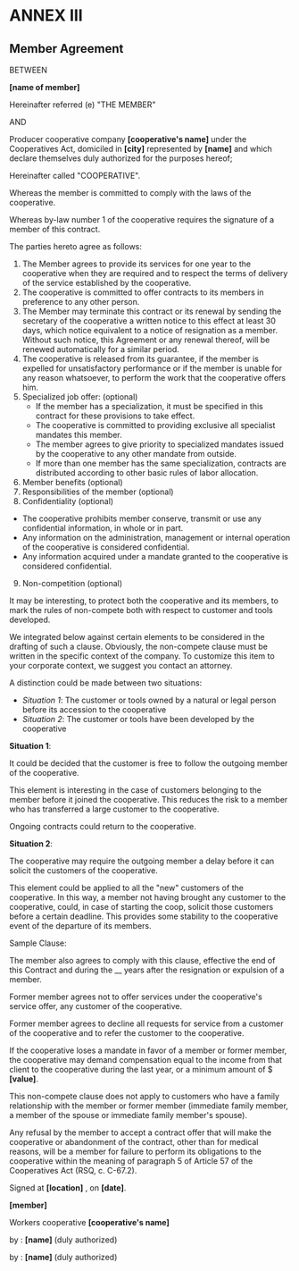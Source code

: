 ﻿ANNEX III
=========

Member Agreement
----------------

BETWEEN

**[name of member]**

Hereinafter referred (e) "THE MEMBER"

AND

Producer cooperative company **[cooperative's name]** under the Cooperatives
Act, domiciled in **[city]** represented by **[name]** and which declare
themselves duly authorized for the purposes hereof;

Hereinafter called "COOPERATIVE".

Whereas the member is committed to comply with the laws of the cooperative.

Whereas by-law number 1 of the cooperative requires the signature of a member
of this contract.


The parties hereto agree as follows:

1. The Member agrees to provide its services for one year to the cooperative
   when they are required and to respect the terms of delivery of the service
   established by the cooperative.
2. The cooperative is committed to offer contracts to its members in preference
   to any other person.
3. The Member may terminate this contract or its renewal by sending the
   secretary of the cooperative a written notice to this effect at least 30
   days, which notice equivalent to a notice of resignation as a member.
   Without such notice, this Agreement or any renewal thereof, will be renewed
   automatically for a similar period.
4. The cooperative is released from its guarantee, if the member is expelled
   for unsatisfactory performance or if the member is unable for any reason
   whatsoever, to perform the work that the cooperative offers him.
5. Specialized job offer: (optional)
    * If the member has a specialization, it must be specified in this contract
      for these provisions to take effect.
    * The cooperative is committed to providing exclusive all specialist
      mandates this member.
    * The member agrees to give priority to specialized mandates issued by the
      cooperative to any other mandate from outside.
    * If more than one member has the same specialization, contracts are
      distributed according to other basic rules of labor allocation.
6. Member benefits (optional)
7. Responsibilities of the member (optional)
8. Confidentiality (optional)
  * The cooperative prohibits member conserve, transmit or use any confidential
    information, in whole or in part.
  * Any information on the administration, management or internal operation of
    the cooperative is considered confidential.
  * Any information acquired under a mandate granted to the cooperative is
    considered confidential.
9. Non-competition (optional)

It may be interesting, to protect both the cooperative and its members, to mark
the rules of non-compete both with respect to customer and tools developed.

We integrated below against certain elements to be considered in the drafting
of such a clause. Obviously, the non-compete clause must be written in the
specific context of the company. To customize this item to your corporate
context, we suggest you contact an attorney.

A distinction could be made between two situations:

* *Situation 1*: The customer or tools owned by a natural or legal person before
its accession to the cooperative
* *Situation 2*: The customer or tools have been developed by the cooperative

**Situation 1**:

It could be decided that the customer is free to follow the outgoing member of
the cooperative.

This element is interesting in the case of customers belonging to the member
before it joined the cooperative. This reduces the risk to a member who has
transferred a large customer to the cooperative.

Ongoing contracts could return to the cooperative.

**Situation 2**:

The cooperative may require the outgoing member a delay before it can solicit
the customers of the cooperative.

This element could be applied to all the "new" customers of the cooperative. In
this way, a member not having brought any customer to the cooperative, could,
in case of starting the coop, solicit those customers before a certain
deadline. This provides some stability to the cooperative event of the
departure of its members.

Sample Clause:

The member also agrees to comply with this clause, effective the end of this
Contract and during the __ years after the resignation or expulsion of a
member.

Former member agrees not to offer services under the cooperative's service
offer, any customer of the cooperative.

Former member agrees to decline all requests for service from a customer of the
cooperative and to refer the customer to the cooperative.

If the cooperative loses a mandate in favor of a member or former member, the
cooperative may demand compensation equal to the income from that client to the
cooperative during the last year, or a minimum amount of $ **[value]**.

This non-compete clause does not apply to customers who have a family
relationship with the member or former member (immediate family member, a
member of the spouse or immediate family member's spouse).

Any refusal by the member to accept a contract offer that will make the
cooperative or abandonment of the contract, other than for medical reasons,
will be a member for failure to perform its obligations to the cooperative
within the meaning of paragraph 5 of Article 57 of the Cooperatives Act (RSQ,
c. C-67.2).

Signed at **[location]** , on **[date]**.



**[member]**

Workers cooperative **[cooperative's name]**



by : **[name]**
(duly authorized)



by : **[name]**
(duly authorized)
